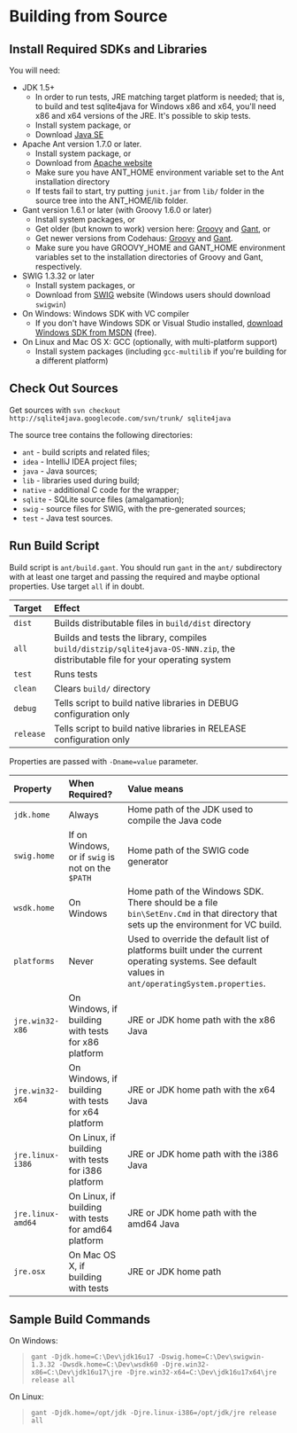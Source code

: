 # Building from Source #

## Install Required SDKs and Libraries ##

You will need:
  * JDK 1.5+
    * In order to run tests, JRE matching target platform is needed; that is, to build and test sqlite4java for Windows x86 and x64, you'll need x86 and x64 versions of the JRE. It's possible to skip tests.
    * Install system package, or
    * Download <a href='http://www.oracle.com/technetwork/java/javase/downloads/index.html'>Java SE</a>
  * Apache Ant version 1.7.0 or later.
    * Install system package, or
    * Download from <a href='http://ant.apache.org/bindownload.cgi'>Apache website</a>
    * Make sure you have ANT\_HOME environment variable set to the Ant installation directory
    * If tests fail to start, try putting `junit.jar` from `lib/` folder in the source tree into the ANT\_HOME/lib folder.
  * Gant version 1.6.1 or later (with Groovy 1.6.0 or later)
    * Install system packages, or
    * Get older (but known to work) version here: <a href='http://almworks.com/sqlite4java/groovy-binary-1.6.0.zip'>Groovy</a> and <a href='http://almworks.com/sqlite4java/gant-1.6.1_groovy-1.6.0.zip'>Gant</a>, or
    * Get newer versions from Codehaus: <a href='http://groovy.codehaus.org/'>Groovy</a> and <a href='http://gant.codehaus.org/'>Gant</a>.
    * Make sure you have GROOVY\_HOME and GANT\_HOME environment variables set to the installation directories of Groovy and Gant, respectively.
  * SWIG 1.3.32 or later
    * Install system packages, or
    * Download from <a href='http://www.swig.org/download.html'>SWIG</a> website (Windows users should download `swigwin`)
  * On Windows: Windows SDK with VC compiler
    * If you don't have Windows SDK or Visual Studio installed, <a href='http://msdn.microsoft.com/en-us/windows/bb980924.aspx'>download Windows SDK from MSDN</a> (free).
  * On Linux and Mac OS X: GCC (optionally, with multi-platform support)
    * Install system packages (including `gcc-multilib` if you're building for a different platform)

## Check Out Sources ##

Get sources with `svn checkout http://sqlite4java.googlecode.com/svn/trunk/ sqlite4java`

The source tree contains the following directories:
  * `ant` - build scripts and related files;
  * `idea` - IntelliJ IDEA project files;
  * `java` - Java sources;
  * `lib` - libraries used during build;
  * `native` - additional C code for the wrapper;
  * `sqlite` - SQLite source files (amalgamation);
  * `swig` - source files for SWIG, with the pre-generated sources;
  * `test` - Java test sources.

## Run Build Script ##

Build script is `ant/build.gant`. You should run `gant` in the `ant/` subdirectory with at least one target and passing the required and maybe optional properties. Use target `all` if in doubt.

| **Target** | **Effect** |
|:-----------|:-----------|
| `dist`     | Builds distributable files in `build/dist` directory |
| `all`      | Builds and tests the library, compiles `build/distzip/sqlite4java-OS-NNN.zip`, the distributable file for your operating system |
| `test`     | Runs tests |
| `clean`    | Clears `build/` directory |
| `debug`    | Tells script to build native libraries in DEBUG configuration only |
| `release`  | Tells script to build native libraries in RELEASE configuration only |

Properties are passed with `-Dname=value` parameter.

| **Property** | **When Required?** | **Value means** |
|:-------------|:-------------------|:----------------|
| `jdk.home`   | Always             | Home path of the JDK used to compile the Java code |
| `swig.home`  | If on Windows, or if `swig` is not on the `$PATH` | Home path of the SWIG code generator |
| `wsdk.home`  | On Windows         | Home path of the Windows SDK. There should be a file `bin\SetEnv.Cmd` in that directory that sets up the environment for VC build. |
| `platforms`  | Never              | Used to override the default list of platforms built under the current operating systems. See default values in `ant/operatingSystem.properties`. |
| `jre.win32-x86` | On Windows, if building with tests for x86 platform | JRE or JDK home path with the x86 Java |
| `jre.win32-x64` | On Windows, if building with tests for x64 platform | JRE or JDK home path with the x64 Java |
| `jre.linux-i386` | On Linux, if building with tests for i386 platform | JRE or JDK home path with the i386 Java |
| `jre.linux-amd64` | On Linux, if building with tests for amd64 platform | JRE or JDK home path with the amd64 Java |
| `jre.osx`    | On Mac OS X, if building with tests | JRE or JDK home path |

## Sample Build Commands ##

On Windows:

> `gant -Djdk.home=C:\Dev\jdk16u17 -Dswig.home=C:\Dev\swigwin-1.3.32 -Dwsdk.home=C:\Dev\wsdk60 -Djre.win32-x86=C:\Dev\jdk16u17\jre -Djre.win32-x64=C:\Dev\jdk16u17x64\jre release all`

On Linux:

> `gant -Djdk.home=/opt/jdk -Djre.linux-i386=/opt/jdk/jre release all`





